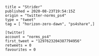 ```
title = "Strider"
published = 2020-08-23T19:54:15Z
origin = "twitter-norms_ps4"
type = "tweet"
tag = [ "horizon-zero-dawn", "ps4share",]

[twitter]
account = "norms_ps4"
first_tweet = "1297623204387794956"
retweets = 0
favourites = 0
```

<p class='image'><img src='https://mnf.m17s.net/2020/08/23/EgIVbIWWAAE2LbB.jpg' alt=''></p>

